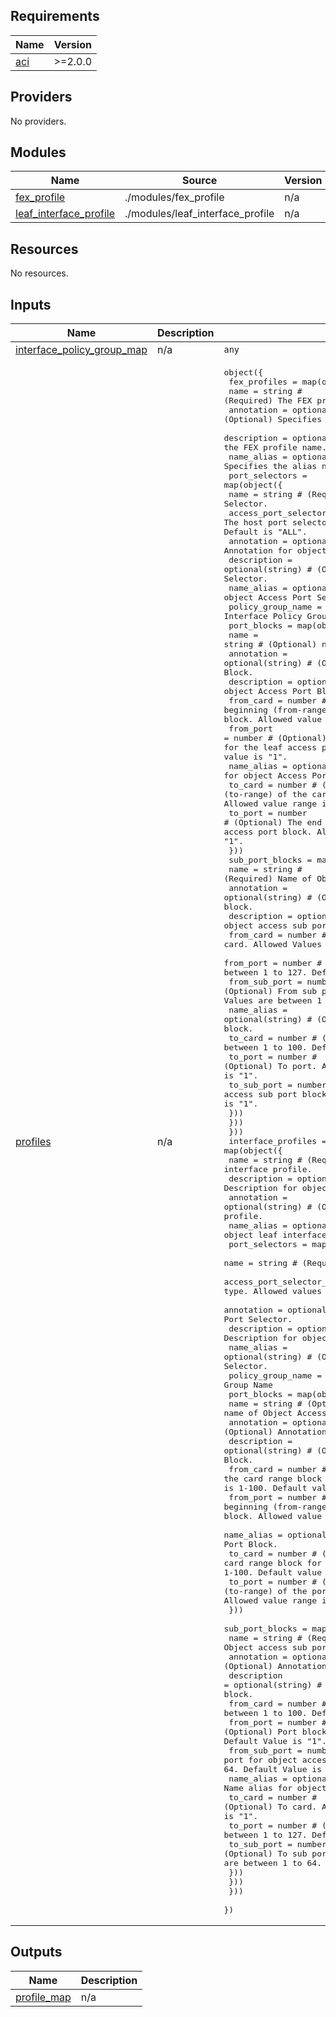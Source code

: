 <!-- BEGIN_TF_DOCS -->
## Requirements

| Name | Version |
|------|---------|
| <a name="requirement_aci"></a> [aci](#requirement\_aci) | >=2.0.0 |

## Providers

No providers.

## Modules

| Name | Source | Version |
|------|--------|---------|
| <a name="module_fex_profile"></a> [fex\_profile](#module\_fex\_profile) | ./modules/fex_profile | n/a |
| <a name="module_leaf_interface_profile"></a> [leaf\_interface\_profile](#module\_leaf\_interface\_profile) | ./modules/leaf_interface_profile | n/a |

## Resources

No resources.

## Inputs

| Name | Description | Type | Default | Required |
|------|-------------|------|---------|:--------:|
| <a name="input_interface_policy_group_map"></a> [interface\_policy\_group\_map](#input\_interface\_policy\_group\_map) | n/a | `any` | n/a | yes |
| <a name="input_profiles"></a> [profiles](#input\_profiles) | n/a | <pre>object({<br>    fex_profiles = map(object({<br>      name        = string # (Required) The FEX profile name.<br>      annotation  = optional(string) # (Optional) Specifies the annotation of the FEX profile name.<br>      description = optional(string) # (Optional) Specifies the description of the FEX profile name.<br>      name_alias  = optional(string) # (Optional) Specifies the alias name of the FEX profile name.<br>      port_selectors = map(object({<br>        name                      = string # (Required) Name of Object Access Port Selector.<br>        access_port_selector_type = optional(string) # (Required) The host port selector type. Allowed values are "ALL" and "range". Default is "ALL".<br>        annotation                = optional(string) # (Optional) Annotation for object Access Port Selector.<br>        description               = optional(string) # (Optional) Description for object Access Port Selector.<br>        name_alias                = optional(string) # (Optional) Name alias for object Access Port Selector.<br>        policy_group_name         = optional(string) # Interface Policy Group Name<br>        port_blocks = map(object({<br>          name        = string # (Optional) name of Object Access Port Block.<br>          annotation  = optional(string) # (Optional) Annotation for object Access Port Block.<br>          description = optional(string) # (Optional) Description for object Access Port Block.<br>          from_card   = number # (Optional) The beginning (from-range) of the card range block for the leaf access port block. Allowed value range is 1-100. Default value is "1".<br>          from_port   = number # (Optional) The beginning (from-range) of the port range block for the leaf access port block. Allowed value range is 1-127. Default value is "1".<br>          name_alias  = optional(string) # (Optional) Name alias for object Access Port Block.<br>          to_card     = number # (Optional) The end (to-range) of the card range block for the leaf access port block. Allowed value range is 1-100. Default value is "1".<br>          to_port     = number # (Optional) The end (to-range) of the port range block for the leaf access port block. Allowed value range is 1-127. Default value is "1".<br>        }))<br>        sub_port_blocks = map(object({<br>          name          = string # (Required) Name of Object access sub port block.<br>          annotation    = optional(string) # (Optional) Annotation for object access sub port block.<br>          description   = optional(string) # (Optional) Description for object access sub port block.<br>          from_card     = number # (Optional) From card. Allowed Values are between 1 to 100. Default Value is "1".<br>          from_port     = number # (Optional) Port block from port Allowed Values are between 1 to 127. Default Value is "1".<br>          from_sub_port = number # (Optional) From sub port for object access sub port block. Allowed Values are between 1 to 64. Default Value is "1".<br>          name_alias    = optional(string) # (Optional) Name alias for object access sub port block.<br>          to_card       = number # (Optional) To card. Allowed Values are between 1 to 100. Default Value is "1".<br>          to_port       = number # (Optional) To port. Allowed Values are between 1 to 127. Default Value is "1".<br>          to_sub_port   = number # (Optional) To sub port for object access sub port block. Allowed Values are between 1 to 64. Default Value is "1".<br>        }))<br>      }))<br>    }))<br>    interface_profiles = map(object({<br>      name        = string # (Required) Name of Object leaf interface profile.<br>      description = optional(string) # (Optional) Description for object leaf interface profile.<br>      annotation  = optional(string) # (Optional) Annotation for object leaf interface profile.<br>      name_alias  = optional(string) # (Optional) Name alias for object leaf interface profile.<br>      port_selectors = map(object({<br>        name                      = string # (Required) Name of Object Access Port Selector.<br>        access_port_selector_type = string # (Required) The host port selector type. Allowed values are "ALL" and "range". Default is "ALL".<br>        annotation                = optional(string) # (Optional) Annotation for object Access Port Selector.<br>        description               = optional(string) # (Optional) Description for object Access Port Selector.<br>        name_alias                = optional(string) # (Optional) Name alias for object Access Port Selector.<br>        policy_group_name         = optional(string) # Interface Policy Group Name<br>        port_blocks = map(object({<br>          name        = string # (Optional) name of Object Access Port Block.<br>          annotation  = optional(string) # (Optional) Annotation for object Access Port Block.<br>          description = optional(string) # (Optional) Description for object Access Port Block.<br>          from_card   = number # (Optional) The beginning (from-range) of the card range block for the leaf access port block. Allowed value range is 1-100. Default value is "1".<br>          from_port   = number # (Optional) The beginning (from-range) of the port range block for the leaf access port block. Allowed value range is 1-127. Default value is "1".<br>          name_alias  = optional(string) # (Optional) Name alias for object Access Port Block.<br>          to_card     = number # (Optional) The end (to-range) of the card range block for the leaf access port block. Allowed value range is 1-100. Default value is "1".<br>          to_port     = number # (Optional) The end (to-range) of the port range block for the leaf access port block. Allowed value range is 1-127. Default value is "1".<br>        }))<br>        sub_port_blocks = map(object({<br>          name          = string # (Required) Name of Object access sub port block.<br>          annotation    = optional(string) # (Optional) Annotation for object access sub port block.<br>          description   = optional(string) # (Optional) Description for object access sub port block.<br>          from_card     = number # (Optional) From card. Allowed Values are between 1 to 100. Default Value is "1".<br>          from_port     = number # (Optional) Port block from port Allowed Values are between 1 to 127. Default Value is "1".<br>          from_sub_port = number # (Optional) From sub port for object access sub port block. Allowed Values are between 1 to 64. Default Value is "1".<br>          name_alias    = optional(string) # (Optional) Name alias for object access sub port block.<br>          to_card       = number # (Optional) To card. Allowed Values are between 1 to 100. Default Value is "1".<br>          to_port       = number # (Optional) To port. Allowed Values are between 1 to 127. Default Value is "1".<br>          to_sub_port   = number # (Optional) To sub port for object access sub port block. Allowed Values are between 1 to 64. Default Value is "1".<br>        }))<br>      }))<br>    }))<br>  })</pre> | n/a | yes |

## Outputs

| Name | Description |
|------|-------------|
| <a name="output_profile_map"></a> [profile\_map](#output\_profile\_map) | n/a |
<!-- END_TF_DOCS -->